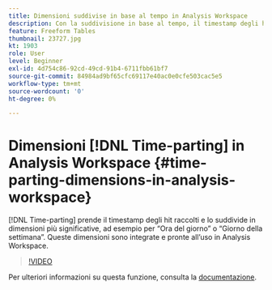 ```yaml
---
title: Dimensioni suddivise in base al tempo in Analysis Workspace
description: Con la suddivisione in base al tempo, il timestamp degli hit raccolti viene suddiviso in dimensioni più significative, ad esempio per “Ora del giorno” o “Giorno della settimana”. Queste dimensioni sono integrate e pronte all’uso in Analysis Workspace.
feature: Freeform Tables
thumbnail: 23727.jpg
kt: 1903
role: User
level: Beginner
exl-id: 4d754c86-92cd-49cd-91b4-6711fbb61bf7
source-git-commit: 84984ad9bf65cfc69117e40ac0e0cfe503cac5e5
workflow-type: tm+mt
source-wordcount: '0'
ht-degree: 0%

---
```


# Dimensioni [!DNL Time-parting] in Analysis Workspace {#time-parting-dimensions-in-analysis-workspace}

[!DNL Time-parting] prende il timestamp degli hit raccolti e lo suddivide in dimensioni più significative, ad esempio per “Ora del giorno” o “Giorno della settimana”. Queste dimensioni sono integrate e pronte all’uso in Analysis Workspace.

>[!VIDEO](https://video.tv.adobe.com/v/329410/?quality=12&learn=on&captions=ita)

Per ulteriori informazioni su questa funzione, consulta la [documentazione](https://experienceleague.adobe.com/docs/analytics/analyze/analysis-workspace/components/dimensions/time-parting-dimensions.html?lang=it).
